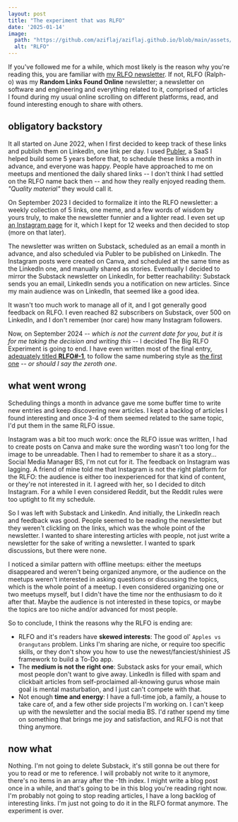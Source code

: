 ```yaml
---
layout: post
title: "The experiment that was RLFO"
date: '2025-01-14'
image:
  path: "https://github.com/aziflaj/aziflaj.github.io/blob/main/assets/images/20250114/rlfo.png"
  alt: "RLFO"
---
```


If you've followed me for a while, which most likely is the reason why you're reading
this, you are familiar with [my RLFO newsletter](https://rlfo.substack.com/).
If not, RLFO (Ralph-o) was my **Random Links Found Online** newsletter;
a newsletter on software and engineering and everything
related to it, comprised of articles I found during my usual online scrolling on
different platforms, read, and found interesting enough to share with others.

## obligatory backstory

It all started on June 2022, when I first decided to keep track of these links and
publish them on LinkedIn, one link per day. I used [Publer](https://publer.io/),
a SaaS I helped build some 5 years before that,
to schedule these links a month in advance, and everyone was happy.
People have approached to me on meetups and mentioned the daily shared links
-- I don't think I had settled on the RLFO name back then -- and how they really
enjoyed reading them. _"Quality material"_ they would call it.

On September 2023 I decided to formalize it into the RLFO newsletter: a weekly collection
of 5 links, one meme, and a few words of wisdom by yours truly, to make the newsletter
funnier and a lighter read. I even set up
[an Instagram page](https://www.instagram.com/random.links.found.online) for it,
which I kept
for 12 weeks and then decided to stop (more on that later).

The newsletter was written on Substack, scheduled as an email a month in advance,
and also scheduled via Publer to be published on LinkedIn.
The Instagram posts were created on Canva, and scheduled
at the same time as the LinkedIn one, and manually shared as stories. Eventually
I decided to mirror the Substack newsletter on LinkedIn, for better reachability:
Substack sends you an email, LinkedIn sends you a notification on new articles.
Since my main audience was on LinkedIn, that seemed like a good idea.

It wasn't too much work to manage all of it, and I got generally good feedback on
RLFO. I even reached 82 subscribers on Substack, over 500 on LinkedIn, and I don't
remember (nor care) how many Instagram followers. 

Now, on September 2024 -- _which is not the current date for you, but it is for me taking
the decision and writing this_ -- I decided The Big RLFO Experiment is going to end.
I have even written most of the final entry, [adequately titled **RLFO#-1**](https://open.substack.com/pub/rlfo/p/rlfo-1-the-lost-instructional-of?r=1l6ceo&utm_campaign=post&utm_medium=web&showWelcomeOnShare=true),
to follow the same numbering style as [the first one](https://rlfo.substack.com/p/rlfo0) --
_or should I say the zeroth one_.

## what went wrong

Scheduling things a month in advance gave me some buffer time to write new
entries and keep discovering new articles. I kept a backlog of articles I found
interesting and once 3-4 of them seemed related to the same topic, I'd put them 
in the same RLFO issue.

Instagram was a bit too much work: once the RLFO issue was written, I had to 
create posts on Canva and make sure the wording wasn't too long for the image 
to be unreadable. Then I had to remember to share it as a story...
Social Media Manager BS, I'm not cut for it. The feedback on Instagram was
lagging. A friend of mine told me that Instagram is not the right platform for the RLFO:
the audience is either too inexperienced for that kind of content, or they're not
interested in it. I agreed with her, so I decided to ditch Instagram. For a while I
even considered Reddit, but the Reddit rules were too uptight to fit my schedule.

So I was left with Substack and LinkedIn. And initially, the LinkedIn reach
and feedback was good. People seemed to be reading the newsletter but they weren't
clickling on the links, which was the whole point of the newsletter. I wanted to
share interesting articles with people, not just write a newsletter for the sake
of writing a newsletter. I wanted to spark discussions, but there were none.

I noticed a similar pattern with offline meetups: either the meetups disappeared
and weren't being organized anymore, or the audience on the meetups weren't interested
in asking questions or discussing the topics, which is the whole point of a meetup.
I even considered organizing one or two meetups myself, but I didn't have the time
nor the enthusiasm to do it after that. Maybe the audience is not 
interested in these topics, or maybe the topics are too niche and/or
advanced for most people.

So to conclude, I think the reasons why the RLFO is ending are:

- RLFO and it's readers have **skewed interests**: The good ol'
`Apples vs Orangutans` problem. Links I'm sharing are niche, 
or require too specific skills, or they don't 
show you how to use the newest/fanciest/shiniest JS framework to build a To-Do app.
- The **medium is not the right one**: Substack asks for your email, which most people don't
want to give away. LinkedIn is filled with spam and clickbait articles from
self-proclaimed all-knowing gurus whose main goal is mental masturbation, and
I just can't compete with that.
- Not enough **time and energy**: I have a full-time job, a family, a house to take care of,
and a few other side projects I'm working on. I can't keep up with the newsletter
and the social media BS. I'd rather spend my time on something that brings me joy
and satisfaction, and RLFO is not that thing anymore.

## now what

Nothing. I'm not going to delete Substack, it's still gonna be out there for you to read
or me to reference. I will probably not write to it anymore, there's no items in an
array after the -1th index. I might write a blog post once in a while, and
that's going to be in this blog you're reading right now.
I'm probably not going to stop reading articles, I have a long backlog of interesting links.
I'm just not going to do it in the RLFO format anymore. The experiment is over.

